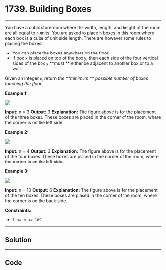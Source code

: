# 1739. Building Boxes

---

You have a cubic storeroom where the width, length, and height of the room are all equal to `n` units. You are asked to place `n` boxes in this room where each box is a cube of unit side length. There are however some rules to placing the boxes:

  * You can place the boxes anywhere on the floor.
  * If box `x` is placed on top of the box `y`, then each side of the four vertical sides of the box `y` **must ** either be adjacent to another box or to a wall.



Given an integer `n`, return _the **minimum ** possible number of boxes touching the floor._

 

**Example 1:**

![](https://assets.leetcode.com/uploads/2021/01/04/3-boxes.png)


**Input:** n = 3
**Output:** 3
**Explanation:** The figure above is for the placement of the three boxes.
These boxes are placed in the corner of the room, where the corner is on the left side.


**Example 2:**

![](https://assets.leetcode.com/uploads/2021/01/04/4-boxes.png)


**Input:** n = 4
**Output:** 3
**Explanation:** The figure above is for the placement of the four boxes.
These boxes are placed in the corner of the room, where the corner is on the left side.


**Example 3:**

![](https://assets.leetcode.com/uploads/2021/01/04/10-boxes.png)


**Input:** n = 10
**Output:** 6
**Explanation:** The figure above is for the placement of the ten boxes.
These boxes are placed in the corner of the room, where the corner is on the back side.

 

**Constraints:**

  * `1 <= n <= 109`

---

## Solution



---

## Code
```python


```